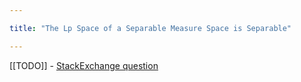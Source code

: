 ```yaml
---

title: "The Lp Space of a Separable Measure Space is Separable"

---
```

[[TODO]] - [StackExchange question](https://math.stackexchange.com/questions/878948/proof-of-separability-of-lp-spaces)
